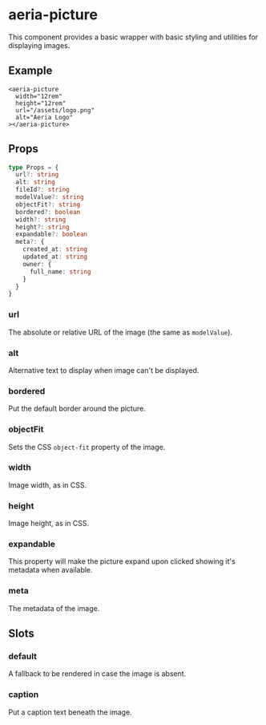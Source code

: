 <!-- <script setup lang="ts"> -->
<!-- import { ref } from 'vue' -->
<!-- import { AeriaPicture } from 'aeria-ui' -->
<!-- </script> -->

# aeria-picture

This component provides a basic wrapper with basic styling and utilities for displaying images.

## Example

<!-- <aeria-picture -->
<!--   width="12rem" -->
<!--   height="12rem" -->
<!--   url="/assets/logo.png" -->
<!--   alt="Aeria Logo" -->
<!-- ></aeria-picture> -->

```vue
<aeria-picture
  width="12rem"
  height="12rem"
  url="/assets/logo.png"
  alt="Aeria Logo"
></aeria-picture>
```

## Props

```typescript
type Props = {
  url?: string
  alt: string
  fileId?: string
  modelValue?: string
  objectFit?: string
  bordered?: boolean
  width?: string
  height?: string
  expandable?: boolean
  meta?: {
    created_at: string
    updated_at: string
    owner: {
      full_name: string
    }
  }
}
```

### url <Badge type="tip" text="string?" />

The absolute or relative URL of the image (the same as `modelValue`).

### alt <Badge type="tip" text="string" />

Alternative text to display when image can't be displayed.

### bordered <Badge type="tip" text="boolean?" />

Put the default border around the picture.

### objectFit <Badge type="tip" text="boolean?" />

Sets the CSS `object-fit` property of the image.

### width <Badge type="tip" text="boolean?" />

Image width, as in CSS.

### height <Badge type="tip" text="boolean?" />

Image height, as in CSS.

### expandable <Badge type="tip" text="boolean?" />

This property will make the picture expand upon clicked showing it's metadata when available.

### meta <Badge type="tip" text="object?" />

The metadata of the image.


## Slots

### default

A fallback to be rendered in case the image is absent.

### caption

Put a caption text beneath the image.
